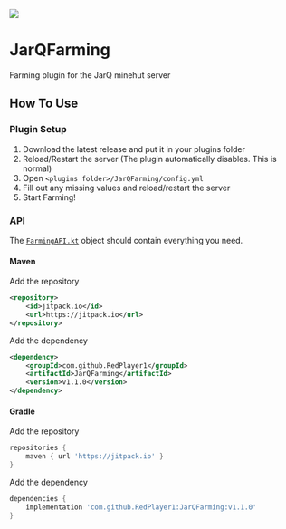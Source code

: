 [![](https://jitpack.io/v/RedPlayer1/JarQFarming.svg)](https://jitpack.io/#RedPlayer1/JarQFarming)
# JarQFarming
Farming plugin for the JarQ minehut server
## How To Use
### Plugin Setup
1. Download the latest release and put it in your plugins folder
2. Reload/Restart the server (The plugin automatically disables. This is normal)
3. Open `<plugins folder>/JarQFarming/config.yml`
4. Fill out any missing values and reload/restart the server
5. Start Farming!
### API
The [`FarmingAPI.kt`](https://github.com/RedPlayer1/JarQFarming/blob/master/src/main/java/me/redplayer_1/jarqfarming/FarmingAPI.kt) object should contain everything you need.
#### Maven
Add the repository
```xml
<repository>
    <id>jitpack.io</id>
    <url>https://jitpack.io</url>
</repository>
```
Add the dependency
```xml
<dependency>
    <groupId>com.github.RedPlayer1</groupId>
    <artifactId>JarQFarming</artifactId>
    <version>v1.1.0</version>
</dependency>
```
#### Gradle
Add the repository
```gradle
repositories {
    maven { url 'https://jitpack.io' }
}
```
Add the dependency
```gradle
dependencies {
    implementation 'com.github.RedPlayer1:JarQFarming:v1.1.0'
}
```
